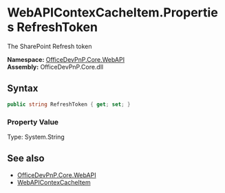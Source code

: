 # WebAPIContexCacheItem.Properties RefreshToken
The SharePoint Refresh token  

**Namespace:** [OfficeDevPnP.Core.WebAPI](OfficeDevPnP.Core.WebAPI.md)  
**Assembly:** OfficeDevPnP.Core.dll  
## Syntax
```C#
public string RefreshToken { get; set; }
```

### Property Value
Type: System.String  

## See also
- [OfficeDevPnP.Core.WebAPI](OfficeDevPnP.Core.WebAPI.md)
- [WebAPIContexCacheItem](OfficeDevPnP.Core.WebAPI.WebAPIContexCacheItem.md) 
